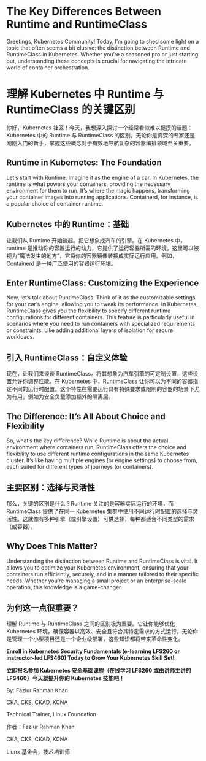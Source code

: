 # The Key Differences Between Runtime and RuntimeClass

Greetings, Kubernetes Community! Today, I’m going to shed some light on a topic that often seems a bit elusive: the distinction between Runtime and RuntimeClass in Kubernetes. Whether you’re a seasoned pro or just starting out, understanding these concepts is crucial for navigating the intricate world of container orchestration.

# 理解 Kubernetes 中 Runtime 与 RuntimeClass 的关键区别

你好，Kubernetes 社区！今天，我想深入探讨一个经常看似难以捉摸的话题：Kubernetes 中的 Runtime 与 RuntimeClass 的区别。无论你是资深的专家还是刚刚入门的新手，掌握这些概念对于有效地导航复杂的容器编排领域至关重要。

## Runtime in Kubernetes: The Foundation
Let’s start with Runtime. Imagine it as the engine of a car. In Kubernetes, the runtime is what powers your containers, providing the necessary environment for them to run. It’s where the magic happens, transforming your container images into running applications. Containerd, for instance, is a popular choice of container runtime.

## Kubernetes 中的 Runtime：基础
让我们从 Runtime 开始谈起。把它想象成汽车的引擎。在 Kubernetes 中，runtime 是推动你的容器运行的动力，它提供了运行容器所需的环境。这里可以被视为“魔法发生的地方”，它将你的容器镜像转换成实际运行应用。例如，Containerd 是一种广泛使用的容器运行环境。

## Enter RuntimeClass: Customizing the Experience
Now, let’s talk about RuntimeClass. Think of it as the customizable settings for your car’s engine, allowing you to tweak its performance. In Kubernetes, RuntimeClass gives you the flexibility to specify different runtime configurations for different containers. This feature is particularly useful in scenarios where you need to run containers with specialized requirements or constraints. Like adding additional layers of isolation for secure workloads.

## 引入 RuntimeClass：自定义体验
现在，让我们来谈谈 RuntimeClass。将其想象为汽车引擎的可定制设置，这些设置允许你调整性能。在 Kubernetes 中，RuntimeClass 让你可以为不同的容器指定不同的运行时配置。这个特性在需要运行具有特殊要求或限制的容器的场景下尤为有用，例如为安全负载添加额外的隔离层。

## The Difference: It’s All About Choice and Flexibility
So, what’s the key difference? While Runtime is about the actual environment where containers run, RuntimeClass offers the choice and flexibility to use different runtime configurations in the same Kubernetes cluster. It’s like having multiple engines (or engine settings) to choose from, each suited for different types of journeys (or containers).

## 主要区别：选择与灵活性
那么，关键的区别是什么？Runtime 关注的是容器实际运行的环境，而 RuntimeClass 提供了在同一 Kubernetes 集群中使用不同运行时配置的选择与灵活性。这就像有多种引擎（或引擎设置）可供选择，每种都适合不同类型的需求（或容器）。

## Why Does This Matter?
Understanding the distinction between Runtime and RuntimeClass is vital. It allows you to optimize your Kubernetes environment, ensuring that your containers run efficiently, securely, and in a manner tailored to their specific needs. Whether you’re managing a small project or an enterprise-scale operation, this knowledge is a game-changer.

## 为何这一点很重要？
理解 Runtime 与 RuntimeClass 之间的区别极为重要。它让你能够优化 Kubernetes 环境，确保容器以高效、安全且符合其特定需求的方式运行。无论你是管理一个小型项目还是一个企业级部署，这些知识都将带来革命性变化。

**Enroll in Kubernetes Security Fundamentals (e-learning LFS260 or instructor-led LFS460) Today to Grow Your Kubernetes Skill Set!**

**立即报名参加 Kubernetes 安全基础课程（在线学习 LFS260 或由讲师主讲的 LFS460）今天就提升你的 Kubernetes 技能吧！**

By: Fazlur Rahman Khan

CKA, CKS, CKAD, KCNA

Technical Trainer, Linux Foundation

作者：Fazlur Rahman Khan

CKA, CKS, CKAD, KCNA

Liunx 基金会，技术培训师
